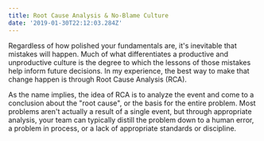 ```yaml
---
title: Root Cause Analysis & No-Blame Culture
date: '2019-01-30T22:12:03.284Z'
---
```


Regardless of how polished your fundamentals are, it's inevitable that mistakes will happen. Much of what differentiates a productive and unproductive culture is the degree to which the lessons of those mistakes help inform future decisions. In my experience, the best way to make that change happen is through Root Cause Analysis (RCA).

As the name implies, the idea of RCA is to analyze the event and come to a conclusion about the "root cause", or the basis for the entire problem. Most problems aren't actually a result of a single event, but through appropriate analysis, your team can typically distill the problem down to a human error, a problem in process, or a lack of appropriate standards or discipline.
